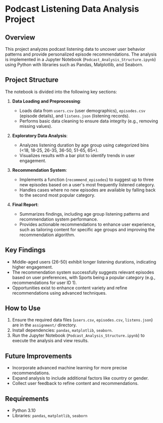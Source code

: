 # Podcast Listening Data Analysis Project

## Overview
This project analyzes podcast listening data to uncover user behavior patterns and provide personalized episode recommendations. The analysis is implemented in a Jupyter Notebook (`Podcast_Analysis_Structure.ipynb`) using Python with libraries such as Pandas, Matplotlib, and Seaborn.

## Project Structure
The notebook is divided into the following key sections:

1. **Data Loading and Preprocessing**:
   - Loads data from `users.csv` (user demographics), `episodes.csv` (episode details), and `listens.json` (listening records).
   - Performs basic data cleaning to ensure data integrity (e.g., removing missing values).

2. **Exploratory Data Analysis**:
   - Analyzes listening duration by age group using categorized bins (<18, 18-25, 26-35, 36-50, 51-65, 65+).
   - Visualizes results with a bar plot to identify trends in user engagement.

3. **Recommendation System**:
   - Implements a function (`recommend_episodes`) to suggest up to three new episodes based on a user's most frequently listened category.
   - Handles cases where no new episodes are available by falling back to the second most popular category.

4. **Final Report**:
   - Summarizes findings, including age group listening patterns and recommendation system performance.
   - Provides actionable recommendations to enhance user experience, such as tailoring content for specific age groups and improving the recommendation algorithm.

## Key Findings
- Middle-aged users (26-50) exhibit longer listening durations, indicating higher engagement.
- The recommendation system successfully suggests relevant episodes based on user preferences, with Sports being a popular category (e.g., recommendations for user ID 1).
- Opportunities exist to enhance content variety and refine recommendations using advanced techniques.

## How to Use
1. Ensure the required data files (`users.csv`, `episodes.csv`, `listens.json`) are in the `assignment/` directory.
2. Install dependencies: `pandas`, `matplotlib`, `seaborn`.
3. Run the Jupyter Notebook (`Podcast_Analysis_Structure.ipynb`) to execute the analysis and view results.

## Future Improvements
- Incorporate advanced machine learning for more precise recommendations.
- Expand analysis to include additional factors like country or gender.
- Collect user feedback to refine content and recommendations.

## Requirements
- Python 3.10
- Libraries: `pandas`, `matplotlib`, `seaborn`
